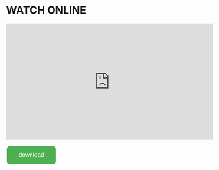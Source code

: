 <!DOCTYPE>
<html>
  <head>

<style>

.button {

  border: none;

  color: white;

  padding: 15px 32px;

  text-align: center;

  text-decoration: none;

  display: inline-block;

  font-size: 16px;

  margin: 4px 2px;

  cursor: pointer;

  border-radius:7px;

}

.button1 {background-color: #4CAF50;} /* Green */

.button2 {background-color: #008CBA;} /* Blue */

  

  .heading {

    text-align: center;

    width:1cm;

    height:fit-content;

</style>

</head>

<body>

  

 <h1 clas="heading">WATCH ONLINE </h1>

  

  <iframe allowfullscreen="" frameborder="0" height="315" src="https://www.fembed.com/v/m77762b5g425j8ke" width="560"></iframe>

<a href="https://mywebticine.blogspot.com/2022/06/download.html"><button class="button button1">download</button></a>

</body>
  </html>
